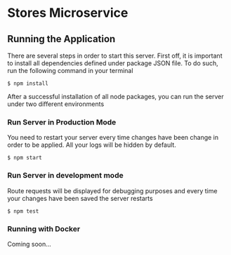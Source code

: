 # Stores Microservice

## Running the Application

There are several steps in order to start this server. First off, it is important to install all dependencies defined under package JSON file. To do such, run the following command in your terminal

```
$ npm install
```

After a successful installation of all node packages, you can run the server under two different environments

### Run Server in Production Mode

You need to restart your server every time changes have been change in order to be applied. All your logs will be hidden by default.

```
$ npm start
```

### Run Server in development mode

Route requests will be displayed for debugging purposes and every time your changes have been saved the server restarts 

```
$ npm test
````

### Running with Docker

Coming soon... 

<!-- You can also run the API Server as a microservice by using Docker, with very few steps

Go to the same directory as Dockerfile and build an image
$ docker build -t mantis-backend .
Run the image
$ docker run -p mantis-backend
This server, unlike the previous chapter, will always run on production mode.-->
